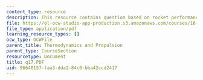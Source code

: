 ```yaml
---
content_type: resource
description: This resource contains question based on rocket performance.
file: https://ol-ocw-studio-app-production.s3.amazonaws.com/courses/16-01-unified-engineering-i-ii-iii-iv-fall-2005-spring-2006/96640157faa3dda284c0bba42ccd2417_q17.PDF
file_type: application/pdf
learning_resource_types: []
ocw_type: OCWFile
parent_title: Thermodynamics and Propulsion
parent_type: CourseSection
resourcetype: Document
title: q17.PDF
uid: 96640157-faa3-dda2-84c0-bba42ccd2417
---
```

